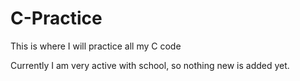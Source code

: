 # C-Practice

This is where I will practice all my C code

Currently I am very active with school, so nothing new is added yet.

